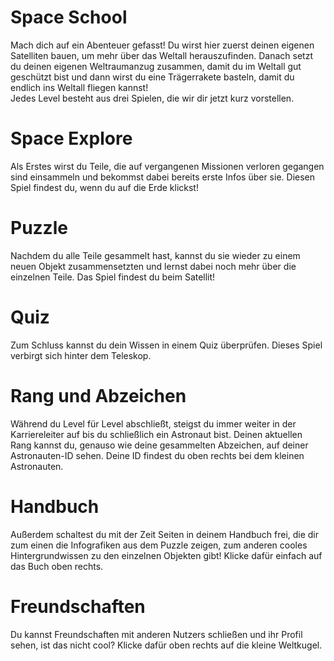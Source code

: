 # Space School

Mach dich auf ein Abenteuer gefasst! Du wirst hier zuerst deinen eigenen Satelliten bauen, um mehr über das Weltall herauszufinden. Danach setzt du deinen eigenen Weltraumanzug zusammen, damit du im Weltall gut geschützt
bist und dann wirst du eine Trägerrakete basteln, damit du endlich ins Weltall fliegen kannst!
<br/>Jedes Level besteht aus drei Spielen, die wir dir jetzt kurz vorstellen.

# Space Explore
Als Erstes wirst du Teile, die auf vergangenen Missionen verloren gegangen sind einsammeln und bekommst dabei bereits erste Infos über sie. Diesen Spiel findest du, wenn du auf die Erde klickst!<br>

# Puzzle
Nachdem du alle Teile gesammelt hast, kannst du sie wieder zu einem neuen Objekt zusammensetzten und lernst dabei noch mehr über die einzelnen Teile. Das Spiel findest du beim Satellit!

# Quiz
Zum Schluss kannst du dein Wissen in einem Quiz überprüfen. Dieses Spiel verbirgt sich hinter dem Teleskop.

# Rang und Abzeichen
Während du Level für Level abschließt, steigst du immer weiter in der Karriereleiter auf bis du schließlich ein Astronaut bist. Deinen aktuellen Rang kannst du,
genauso wie deine gesammelten Abzeichen, auf deiner Astronauten-ID sehen. Deine ID findest du oben rechts bei dem kleinen Astronauten.

# Handbuch
Außerdem schaltest du mit der Zeit Seiten in deinem Handbuch frei, die dir zum einen die Infografiken aus dem Puzzle zeigen, zum anderen
cooles Hintergrundwissen zu den einzelnen Objekten gibt! Klicke dafür einfach auf das Buch oben rechts.

# Freundschaften
Du kannst Freundschaften mit anderen Nutzers schließen und ihr Profil sehen, ist das nicht cool? Klicke dafür oben rechts auf die kleine Weltkugel.
